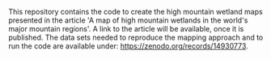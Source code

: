This repository contains the code to create the high mountain wetland maps presented in the article 'A map of high mountain wetlands in the world's major mountain regions'. A link to the article will be available, once it is published.
The data sets needed to reproduce the mapping approach and to run the code are available under: https://zenodo.org/records/14930773.
